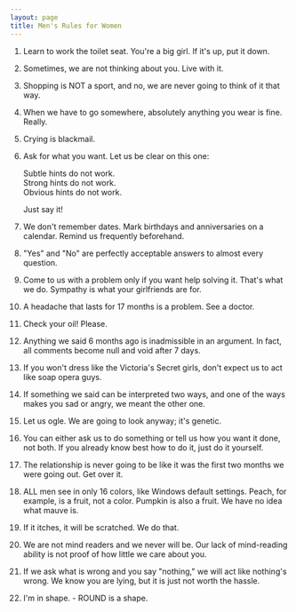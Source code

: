 ```yaml
---
layout: page
title: Men's Rules for Women
---
```

 
1. Learn to work the toilet seat. You're a big girl. If it's 
up, put it down. </p>

2. Sometimes, we are not thinking about you. Live with it.</p>

3. Shopping is NOT a sport, and no, we are never going to think 
of it that way. </p>

4. When we have to go somewhere, absolutely anything you wear 
is fine. Really. </p>

5. Crying is blackmail. </p>

6. Ask for what you want. Let us be clear on this one:</p>

   Subtle hints do not work. <br>
   Strong hints do not work. <br>
   Obvious hints do not work.</p>

   Just say it! </p>

7. We don't remember dates. Mark birthdays and anniversaries 
on a calendar. Remind us frequently beforehand. </p>

8. "Yes" and "No" are perfectly acceptable 
answers to almost every question. </p>

9. Come to us with a problem only if you want help solving it. 
That's what we do. Sympathy is what your girlfriends are for. </p>

10. A headache that lasts for 17 months is a problem. See a doctor. 

12. Check your oil! Please. </p>

13. Anything we said 6 months ago is inadmissible in an argument. 
In fact, all comments become null and void after 7 days. </p>

14. If you won't dress like the Victoria's Secret girls, don't 
expect us to act like soap opera guys. </p>

15. If something we said can be interpreted two ways, and one 
of the ways makes you sad or angry, we meant the other one. </p>

16. Let us ogle. We are going to look anyway; it's genetic. </p>

17. You can either ask us to do something or tell us how you 
want it done, not both. If you already know best how to do it, just do it yourself. 


18. The relationship is never going to be like it was the first 
two months we were going out. Get over it.</p>

19. ALL men see in only 16 colors, like Windows default settings. 
Peach, for example, is a fruit, not a color. Pumpkin is also a fruit. We have 
no idea what mauve is. </p>

20. If it itches, it will be scratched. We do that.</p>

21. We are not mind readers and we never will be. Our lack of 
mind-reading ability is not proof of how little we care about you. </p>

22. If we ask what is wrong and you say "nothing," 
we will act like nothing's wrong. We know you are lying, but it is just not 
worth the hassle. </p>

23. I'm in shape. - ROUND is a shape. </p>
